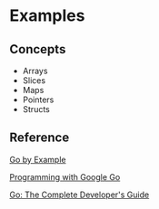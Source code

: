 # Examples

## Concepts

- Arrays
- Slices
- Maps
- Pointers
- Structs

## Reference

[Go by Example](https://gobyexample.com/)

[Programming with Google Go](https://www.coursera.org/specializations/google-golang)

[Go: The Complete Developer's Guide](https://www.udemy.com/course/go-the-complete-developers-guide/)